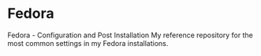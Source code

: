 # Fedora
Fedora - Configuration and Post Installation
My reference repository for the most common settings in my Fedora installations.
